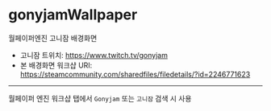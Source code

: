 # gonyjamWallpaper
월페이퍼엔진 고니잠 배경화면

- 고니잠 트위치: https://www.twitch.tv/gonyjam
- 본 배경화면 워크샵 URI: https://steamcommunity.com/sharedfiles/filedetails/?id=2246771623

---

월페이퍼 엔진 워크샵 탭에서
```Gonyjam``` 또는 ```고니잠``` 검색 시 사용 
